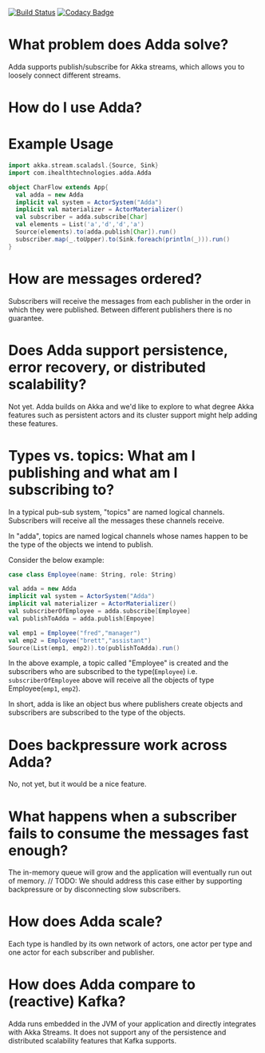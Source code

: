 [![Build Status](https://api.travis-ci.com/cotiviti/adda.svg)](https://travis-ci.com/iHealthTechnologies/adda)
[![Codacy Badge](https://www.codacy.com/project/badge/aa61de5db91d4cd2bee902ba3534f259)](https://www.codacy.com)

# What problem does Adda solve?
Adda supports publish/subscribe for Akka streams, which allows you to loosely connect different streams.

# How do I use Adda?
# Example Usage
```scala
import akka.stream.scaladsl.{Source, Sink}
import com.ihealthtechnologies.adda.Adda

object CharFlow extends App{
  val adda = new Adda
  implicit val system = ActorSystem("Adda")
  implicit val materializer = ActorMaterializer()
  val subscriber = adda.subscribe[Char]
  val elements = List('a','d','d','a')
  Source(elements).to(adda.publish[Char]).run()
  subscriber.map(_.toUpper).to(Sink.foreach(println(_))).run()
}
```

# How are messages ordered?
Subscribers will receive the messages from each publisher in the order in which they were published. Between different publishers there is no guarantee.

# Does Adda support persistence, error recovery, or distributed scalability?
Not yet. Adda builds on Akka and we'd like to explore to what degree Akka features such as persistent actors and its cluster support might help adding these features.

# Types vs. topics: What am I publishing and what am I subscribing to?
In a typical pub-sub system, "topics" are named logical channels. Subscribers will receive all the messages these channels receive.

In "adda", topics are named logical channels whose names happen to be the type of the objects we intend to publish.

Consider the below example:
```scala
case class Employee(name: String, role: String)

val adda = new Adda
implicit val system = ActorSystem("Adda")
implicit val materializer = ActorMaterializer()
val subscriberOfEmployee = adda.subscribe[Employee]
val publishToAdda = adda.publish[Empoyee]

val emp1 = Employee("fred","manager")
val emp2 = Employee("brett","assistant")
Source(List(emp1, emp2)).to(publishToAdda).run()
```
In the above example, a topic called "Employee" is created and the subscribers who are subscribed to the type(`Employee`) i.e. `subscriberOfEmployee` above will receive all the objects of type Employee(`emp1`, `emp2`).

In short, adda is like an object bus where publishers create objects and subscribers are subscribed to the type of the objects.

# Does backpressure work across Adda?
No, not yet, but it would be a nice feature.

# What happens when a subscriber fails to consume the messages fast enough?
The in-memory queue will grow and the application will eventually run out of memory.
// TODO: We should address this case either by supporting backpressure or by disconnecting slow subscribers.

# How does Adda scale?
Each type is handled by its own network of actors, one actor per type and one actor for each subscriber and publisher.

# How does Adda compare to (reactive) Kafka?
Adda runs embedded in the JVM of your application and directly integrates with Akka Streams.
It does not support any of the persistence and distributed scalability features that Kafka supports.
